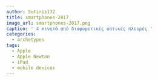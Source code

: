 ```yaml
---
author: Sotiris132
title: smartphones-2017
image_url: smartphones-2017.png
caption: ' 4 κινητά από διαφορετικές οπτικές πλευρές '
categories:
  - archetypes
tags:
  - Apple
  - Apple Newton
  - iPad
  - mobile devices
---
```

